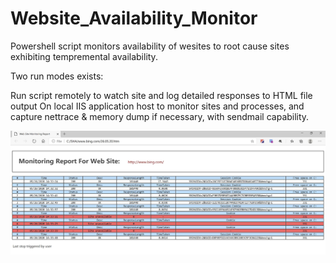 # Website_Availability_Monitor

Powershell script monitors availability of wesites to root cause sites exhibiting tempremental availability.

Two run modes exists:

Run script remotely to watch site and log detailed responses to HTML file output
On local IIS application host to monitor sites and processes, and capture nettrace & memory dump if necessary, with sendmail capability.

![Website_Availability_Monitor](DocImages/output.jpg)

